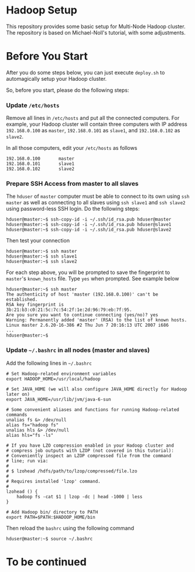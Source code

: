# Hadoop Setup
This repository provides some basic setup for Multi-Node Hadoop cluster. The repository is based on Michael-Noll's tutorial, with some adjustments.

# Before You Start
After you do some steps below, you can just execute `deploy.sh` to automagically setup your Hadoop cluster.

So, before you start, please do the following steps:

### Update `/etc/hosts`

Remove all lines in `/etc/hosts` and put all the connected computers. For example, your Hadoop cluster will contain three computers with IP address `192.168.0.100` as `master`, `192.168.0.101` as `slave1`, and `192.168.0.102` as `slave2`. 

In all those computers, edit your `/etc/hosts` as follows

```
192.168.0.100		master
192.168.0.101		slave1
192.168.0.102		slave2
```

### Prepare SSH Access from master to all slaves

The `hduser` of `master` computer must be able to connect to its own using `ssh master` as well as connecting to all slaves using `ssh slave1` and `ssh slave2` using password-less SSH login. Do the following steps:

```
hduser@master:~$ ssh-copy-id -i ~/.ssh/id_rsa.pub hduser@master
hduser@master:~$ ssh-copy-id -i ~/.ssh/id_rsa.pub hduser@slave1
hduser@master:~$ ssh-copy-id -i ~/.ssh/id_rsa.pub hduser@slave2
```

Then test your connection

```
hduser@master:~$ ssh master
hduser@master:~$ ssh slave1
hduser@master:~$ ssh slave2
```
For each step above, you will be prompted to save the fingerprint to `master`'s `known_hosts` file. Type `yes` when prompted. See example below

```
hduser@master:~$ ssh master
The authenticity of host 'master (192.168.0.100)' can't be established.
RSA key fingerprint is 3b:21:b3:c0:21:5c:7c:54:2f:1e:2d:96:79:eb:7f:95.
Are you sure you want to continue connecting (yes/no)? yes
Warning: Permanently added 'master' (RSA) to the list of known hosts.
Linux master 2.6.20-16-386 #2 Thu Jun 7 20:16:13 UTC 2007 i686
...
hduser@master:~$
```

### Update `~/.bashrc` in all nodes (master and slaves)

Add the following lines in `~/.bashrc`

```
# Set Hadoop-related environment variables
export HADOOP_HOME=/usr/local/hadoop

# Set JAVA_HOME (we will also configure JAVA_HOME directly for Hadoop later on)
export JAVA_HOME=/usr/lib/jvm/java-6-sun

# Some convenient aliases and functions for running Hadoop-related commands
unalias fs &> /dev/null
alias fs="hadoop fs"
unalias hls &> /dev/null
alias hls="fs -ls"

# If you have LZO compression enabled in your Hadoop cluster and
# compress job outputs with LZOP (not covered in this tutorial):
# Conveniently inspect an LZOP compressed file from the command
# line; run via:
#
# $ lzohead /hdfs/path/to/lzop/compressed/file.lzo
#
# Requires installed 'lzop' command.
#
lzohead () {
    hadoop fs -cat $1 | lzop -dc | head -1000 | less
}

# Add Hadoop bin/ directory to PATH
export PATH=$PATH:$HADOOP_HOME/bin
```

Then reload the `bashrc` using the following command

```
hduser@master:~$ source ~/.bashrc
```

# To be continued